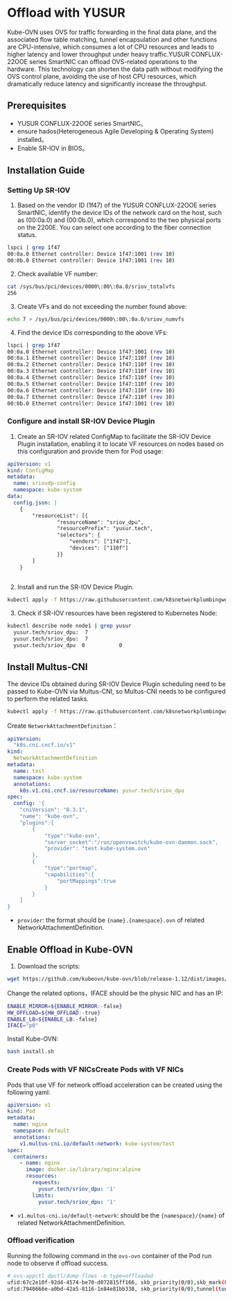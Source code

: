 # Offload with YUSUR

Kube-OVN uses OVS for traffic forwarding in the final data plane, and the associated flow table matching, tunnel encapsulation and other functions are CPU-intensive, which consumes a lot of CPU resources and leads to higher latency and lower throughput under heavy traffic.YUSUR CONFLUX-22OOE series SmartNIC can offload OVS-related operations to the hardware. This technology can shorten the data path without modifying the OVS control plane, avoiding the use of host CPU resources, which dramatically reduce latency and significantly increase the throughput.

## Prerequisites

- YUSUR CONFLUX-22OOE series SmartNIC。
- ensure hados(Heterogeneous Agile Developing & Operating System) installed。
- Enable SR-IOV in BIOS。

## Installation Guide

### Setting Up SR-IOV

1. Based on the vendor ID (1f47) of the YUSUR CONFLUX-22OOE series SmartNIC, identify the device IDs of the network card on the host, such as (00:0a.0) and (00:0b.0), which correspond to the two physical ports on the 2200E. You can select one according to the fiber connection status.

```bash
lspci | grep 1f47
00:0a.0 Ethernet controller: Device 1f47:1001 (rev 10)
00:0b.0 Ethernet controller: Device 1f47:1001 (rev 10)
```

2. Check available VF number:

``` bash
cat /sys/bus/pci/devices/0000\:00\:0a.0/sriov_totalvfs
256
```

3. Create VFs and do not exceeding the number found above:

```bash
echo 7 > /sys/bus/pci/devices/0000\:00\:0a.0/sriov_numvfs
```

4. Find the device IDs corresponding to the above VFs:

```bash
lspci | grep 1f47
00:0a.0 Ethernet controller: Device 1f47:1001 (rev 10)
00:0a.1 Ethernet controller: Device 1f47:110f (rev 10)
00:0a.2 Ethernet controller: Device 1f47:110f (rev 10)
00:0a.3 Ethernet controller: Device 1f47:110f (rev 10)
00:0a.4 Ethernet controller: Device 1f47:110f (rev 10)
00:0a.5 Ethernet controller: Device 1f47:110f (rev 10)
00:0a.6 Ethernet controller: Device 1f47:110f (rev 10)
00:0a.7 Ethernet controller: Device 1f47:110f (rev 10)
00:0b.0 Ethernet controller: Device 1f47:1001 (rev 10)
```

### Configure and install SR-IOV Device Plugin

1. Create an SR-IOV related ConfigMap to facilitate the SR-IOV Device Plugin installation, enabling it to locate VF resources on nodes based on this configuration and provide them for Pod usage:

```yaml
apiVersion: v1
kind: ConfigMap
metadata:
  name: sriovdp-config
  namespace: kube-system
data:
  config.json: |
    {
        "resourceList": [{
                "resourceName": "sriov_dpu",
                "resourcePrefix": "yusur.tech",
                "selectors": {
                    "vendors": ["1f47"],
                    "devices": ["110f"]
                }}
        ]
    }
 
```

2. Install and run the SR-IOV Device Plugin.

```bash
kubectl apply -f https://raw.githubusercontent.com/k8snetworkplumbingwg/sriov-network-device-plugin/v3.6.2/deployments/sriovdp-daemonset.yaml
```

3. Check if SR-IOV resources have been registered to Kubernetes Node:

```bash
kubectl describe node node1 | grep yusur
  yusur.tech/sriov_dpu:  7
  yusur.tech/sriov_dpu:  7
  yusur.tech/sriov_dpu  0           0
```

## Install Multus-CNI

The device IDs obtained during SR-IOV Device Plugin scheduling need to be passed to Kube-OVN via Multus-CNI, so Multus-CNI needs to be configured to perform the related tasks.

```bash
kubectl apply -f https://raw.githubusercontent.com/k8snetworkplumbingwg/multus-cni/v4.0.2/deployments/multus-daemonset-thick.yml
```

Create `NetworkAttachmentDefinition`：

```yaml
apiVersion:
  "k8s.cni.cncf.io/v1"
kind:
  NetworkAttachmentDefinition
metadata:
  name: test
  namespace: kube-system
  annotations:
    k8s.v1.cni.cncf.io/resourceName: yusur.tech/sriov_dpu
spec:
  config: '{
    "cniVersion": "0.3.1",
    "name": "kube-ovn",
    "plugins":[
        {
            "type":"kube-ovn",
            "server_socket":"/run/openvswitch/kube-ovn-daemon.sock",
            "provider": "test.kube-system.ovn"
        },
        {
            "type":"portmap",
            "capabilities":{
                "portMappings":true
            }
        }
    ]
}
```

- `provider`: the format should be `{name}.{namespace}.ovn` of related NetworkAttachmentDefinition.

## Enable Offload in Kube-OVN

1. Download the scripts:

```bash
wget https://github.com/kubeovn/kube-ovn/blob/release-1.12/dist/images/install.sh
```

Change the related options，IFACE should be the physic NIC and has an IP:

```bash
ENABLE_MIRROR=${ENABLE_MIRROR:-false}
HW_OFFLOAD=${HW_OFFLOAD:-true}
ENABLE_LB=${ENABLE_LB:-false}
IFACE="p0"
```

Install Kube-OVN:

```bash
bash install.sh
```

### Create Pods with VF NICsCreate Pods with VF NICs

Pods that use VF for network offload acceleration can be created using the following yaml:

```yaml
apiVersion: v1
kind: Pod
metadata:
  name: nginx
  namespace: default
  annotations:
    v1.multus-cni.io/default-network: kube-system/test
spec:
  containers:
    - name: nginx
      image: docker.io/library/nginx:alpine
      resources:
        requests:
          yusur.tech/sriov_dpu: '1'
        limits:
          yusur.tech/sriov_dpu: '1'
```

- `v1.multus-cni.io/default-network`: should be the `{namespace}/{name}` of related NetworkAttachmentDefinition.

### Offload verification

Running the following command in the `ovs-ovn` container of the Pod run node to observe if offload success.

```bash
# ovs-appctl dpctl/dump-flows -m type=offloaded
ufid:67c2e10f-92d4-4574-be70-d072815ff166, skb_priority(0/0),skb_mark(0/0),ct_state(0/0x23),ct_zone(0/0),ct_mark(0/0),ct_label(0/0),recirc_id(0),dp_hash(0/0),in_port(d85b161b6840_h),packet_type(ns=0/0,id=0/0),eth(src=0a:c9:1c:70:01:09,dst=8a:18:a4:22:b7:7d),eth_type(0x0800),ipv4(src=10.0.1.10,dst=10.0.1.6,proto=6,tos=0/0x3,ttl=0/0,frag=no),tcp(src=60774,dst=9001), packets:75021, bytes:109521630, offload_packets:75019, offload_bytes:109521498, used:3.990s,offloaded:yes,dp:tc, actions:set(tunnel(tun_id=0x5,dst=192.168.201.12,ttl=64,tp_dst=6081,geneve({class=0x102,type=0x80,len=4,0xa0006}),flags(csum|key))),genev_sys_6081
ufid:7940666e-a0bd-42a5-8116-1e84e81bb338, skb_priority(0/0),tunnel(tun_id=0x5,src=192.168.201.12,dst=192.168.201.11,ttl=0/0,tp_dst=6081,geneve({class=0x102,type=0x80,len=4,0x6000a}),flags(+key)),skb_mark(0/0),ct_state(0/0),ct_zone(0/0),ct_mark(0/0),ct_label(0/0),recirc_id(0),dp_hash(0/0),in_port(genev_sys_6081),packet_type(ns=0/0,id=0/0),eth(src=8a:18:a4:22:b7:7d,dst=0a:c9:1c:70:01:09),eth_type(0x0800),ipv4(src=10.0.1.6,dst=10.0.1.10,proto=6,tos=0/0,ttl=0/0,frag=no),tcp(src=9001,dst=60774), packets:6946, bytes:459664, offload_packets:6944, offload_bytes:459532, used:4.170s, dp:tc,offloaded:yes,actions:d85b161b6840_h
```
